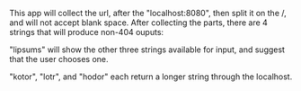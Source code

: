 This app will collect the url, after the "localhost:8080", then split it on the /, and will not accept blank space. After collecting the parts, there are 4 strings that will produce non-404 ouputs:

"lipsums" will show the other three strings available for input, and suggest that the user chooses one.

"kotor", "lotr", and "hodor" each return a longer string through the localhost. 
